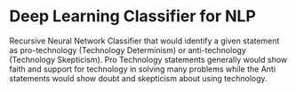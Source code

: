 # Deep Learning Classifier for NLP
Recursive Neural Network Classifier that would identify a given statement as pro-technology (Technology Determinism) or anti-technology (Technology Skepticism). Pro Technology statements generally would show faith and support for technology in solving many problems while the Anti statements would show doubt and skepticism about using technology.
